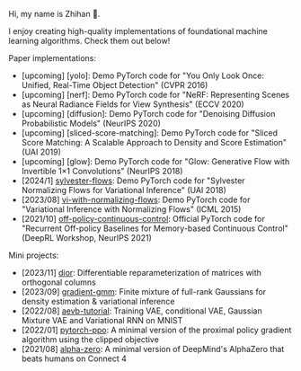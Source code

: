 
<!--

![下载的副本](https://github.com/zhihanyang2022/zhihanyang2022/assets/43589364/34c1461c-d01c-41d9-98e3-166f29601505)

(An autumn photo of Carleton College)

-->

<!--

### Projects

Image:

- [cnnvis](https://github.com/zhihanyang2022/cnnvis): A Python library for visualizing convolutional neural networks.
- [gender-audio-classification](https://github.com/zhihanyang2022/gender_audio_classification): A speaker gender classifier. MFC feature engineering and a pre-trained ResNet-50. GradCAM interpretation.

Sequence:

- [super_mario_as_a_string](https://github.com/zhihanyang2022/super_mario_as_a_string): Replication of Super Mario as a String: Platformer Level Generation Via LSTMs. Written in Python using Keras.
- [min-char-seq2seq](https://github.com/zhihanyang2022/min-char-seq2seq): Minimal character-level seq2seq in PyTorch for learners.

Reinforcement learning / Planning / Control:

- [alpha-zero](https://github.com/zhihanyang2022/alpha-zero): Minimal AlphaZero in PyTorch, trained on Connect4.
- [classic-rl](https://github.com/zhihanyang2022/classic_rl): A modular implementation of tabular RL algorithms. I used this codebase to write a few blog posts at https://zhihanyang2022.github.io/rl during Summer 2020.
- [off-policy-continuous-control](https://github.com/zhihanyang2022/off-policy-continuous-control): [DeepRL Workshop, NeurIPS-21] Recurrent Off-policy Baselines for Memory-based Continuous Control (RDPG, RTD3 and RSAC)
- [pytorch-a2c](https://github.com/zhihanyang2022/pytorch-a2c): Synchronous n-step advantage actor-critic (A2C) with self-imitation learning in PyTorch.
- [pytorch-ppo](https://github.com/zhihanyang2022/pytorch-ppo): Minimal proximal policy gradient (clipped version) in PyTorch.
- [d4rl-evaluations](https://github.com/zhihanyang2022/d4rl_evaluations/tree/main/results_analysis): Reproducing performance of offline reinforcement learning algorithms like behavior cloning, BCQ, BEAR and CQL on halfcheetah-v1.

More probability-theoretic models:

- [tmixfit](https://github.com/zhihanyang2022/tmixfit): Fast Expectation Maximization for Student-t mixture models in PyTorch.
- [pytorch-wgan](https://github.com/zhihanyang2022/pytorch-wgan): Minimal WGAN in PyTorch, trained on 1d datasets (with GIF animation).
- [aevb-tutorial](https://github.com/zhihanyang2022/aevb-tutorial): Minimal VAE, Conditional VAE (CVAE), Gaussian Mixture VAE (GMVAE) and Variational RNN (VRNN) in PyTorch, trained on MNIST.
- [bayesian-mixture-of-gaussians](https://github.com/zhihanyang2022/bayesian-mixture-of-gaussians): NumPy implementation of Coordinate Ascent Variational Inference for the Bayesian mixture of Gaussians model (Section 10.2 of Bishop's PRML).
- [lgcp-mcmc]: Fitting a log-Gaussian Cox process (LGCP) using MCMC.
- [lda]: Latent Dirichlet allocation

Bayesian inference:

- [r-bayesian-multinomial-logreg](https://github.com/zhihanyang2022/r-bayesian-multinomial-logreg): Bayesian multinomial logistic regression implemented in R with runjags for MCMC

Independent studies:

- [deep-bayes-summer2022](https://github.com/zhihanyang2022/deep-bayes-summer2022): Slides and notes of Bayesian + Deep Learning paper read during Summer 2022

 -->

<!-- - [pytorch-vae](https://github.com/zhihanyang2022/pytorch-vae): Unbelievably minimal variational autoencoder using torch.distributions, trained on MNIST. -->

<!-- ### Spare-time interests

- Writing, e.g., old [blog](https://zhihanyang2022.github.io/rl) on classic algorithms in Sutton & Barto
- Reading great (text-) books on machine learning theory, deep learning, reinforcement learning
- Understanding and reproducing papers, and writing high-quality software on Github

### Books that I like a lot

- Machine Learning: A Probabilistic Perspective by Kevin Murphy
- Lost Connections by Johann Hari

- [upcoming] [barf](https://github.com/zhihanyang2022/barf): Unofficial PyTorch code for "BARF: Bundle-Adjusting Neural Radiance Fields" (ICCV 21)

 -->

Hi, my name is Zhihan 👋.

I enjoy creating high-quality implementations of foundational machine learning algorithms. Check them out below!

Paper implementations:

- [upcoming] [yolo]: Demo PyTorch code for "You Only Look Once: Unified, Real-Time Object Detection" (CVPR 2016)
- [upcoming] [nerf]: Demo PyTorch code for "NeRF: Representing Scenes as Neural Radiance Fields for View Synthesis" (ECCV 2020)
- [upcoming] [diffusion]: Demo PyTorch code for "Denoising Diffusion Probabilistic Models" (NeurIPS 2020)
- [upcoming] [sliced-score-matching]: Demo PyTorch code for "Sliced Score Matching: A Scalable Approach to Density and Score Estimation" (UAI 2019)
- [upcoming] [glow]: Demo PyTorch code for "Glow: Generative Flow with Invertible 1×1 Convolutions" (NeurIPS 2018)
- [2024/1] [sylvester-flows](https://github.com/zhihanyang2022/sylvester-flows): Demo PyTorch code for "Sylvester Normalizing Flows for Variational Inference" (UAI 2018)
- [2023/08] [vi-with-normalizing-flows](https://github.com/zhihanyang2022/vi-with-normalizing-flows):  Demo PyTorch code for "Variational Inference with Normalizing Flows" (ICML 2015)
- [2021/10] [off-policy-continuous-control](https://github.com/zhihanyang2022/off-policy-continuous-control): Official PyTorch code for "Recurrent Off-policy Baselines for Memory-based Continuous Control" (DeepRL Workshop, NeurIPS 2021)

Mini projects:

- [2023/11] [dior](https://github.com/zhihanyang2022/dior): Differentiable reparameterization of matrices with orthogonal columns
- [2023/09] [gradient-gmm](https://github.com/zhihanyang2022/gradient-gmm): Finite mixture of full-rank Gaussians for density estimation & variational inference
- [2022/08] [aevb-tutorial](https://github.com/zhihanyang2022/aevb-tutorial): Training VAE, conditional VAE, Gaussian Mixture VAE and Variational RNN on MNIST
- [2022/01] [pytorch-ppo](https://github.com/zhihanyang2022/pytorch-ppo): A minimal version of the proximal policy gradient algorithm using the clipped objective
- [2021/08] [alpha-zero](https://github.com/zhihanyang2022/alpha-zero): A minimal version of DeepMind's AlphaZero that beats humans on Connect 4

<!--

### About me

- Name: Zhihan Yang (Yang Zhi-Han in papers)
- Pronouns: he/him/his
- Undergrad major: Mathematics & Statistics (double major), also took quite a few cores and electives in CS
- Undergrad institution: Carleton College @ Northfield, Minnesota, USA

-->
